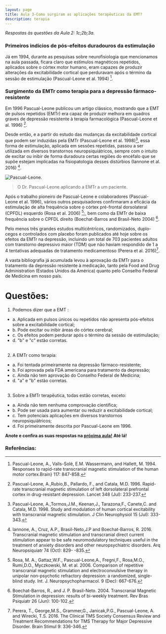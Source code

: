```yaml
---
layout: page
title: Aula 3-Como surgiram as aplicações terapêuticas da EMT?
description: terapia
---
```


*Respostas às questões da Aula 2: 1c;2b;3a.*


### Primeiros indícios de pós-efeitos duradouros da estimulação

Já em 1994, durante as pesquisas sobre neurofisiologia que mencionamos na aula passada, ficara claro que estímulos magnéticos repetidos, aplicados sobre o córtex motor humano, eram capazes de produzir alterações da excitabilidade cortical que perduravam após o término da sessão de estimulação (Pascual-Leone et al. 1994) [^1].

### Surgimento da EMTr como terapia para a depressão fármaco-resistente

Em 1996 Pascual-Leone publicou um artigo clássico, mostrando que a EMT de pulsos repetidos (EMTr) era capaz de produzir melhora em quadros graves de depressão resistente à terapia farmacológica (Pascual-Leone et al. 1996) [^2].

Desde então, e a partir do estudo das mudanças da excitabilidade cortical que podem ser induzidas pela EMTr (Pascual-Leone et al. 1998)[^10], essa forma de estimulação, aplicada em sessões repetidas, passou a ser utilizada em diversos transtornos neuropsiquiátricos, sempre com o intuito de excitar ou inibir de forma duradoura certas regiões do encéfalo que se supõe estejam implicadas na fisiopatologia desses distúrbios (Iannone et al. 2016) [^3].

![Pascual-Leone.](http://familiabrasil.org/imagens/pascual.jpg)
>O Dr. Pascual-Leone aplicando a EMTr a um paciente.

Após o trabalho pioneiro de Pascual-Leone e colaboradores (Pascual-Leone et al. 1996), vários outros pesquisadores confirmaram a eficácia da estimulação de alta frequência sobre o córtex pré-frontal dorsolateral (CPFDL) esquerdo (Rosa et al. 2006) [^4];, bem como da EMTr de baixa frequência sobre o CPFDL direito (Boechat-Barros and Brasil-Neto 2004) [^5].

Pelo menos três grandes estudos multicêntricos, randomizados, duplo-cegos e controlados com placebo foram publicados até hoje sobre os efeitos da EMTr na depressão, incluindo um total de 703 pacientes adultos com transtorno depressivo maior (TDM) que não haviam respondido de 1 a 4 tentativas adequadas de tratamento medicamentoso (Perera et al. 2016)[^9].

A vasta bibliografia já acumulada levou à aprovação da EMTr para o tratamento da depressão resistente à medicação, tanto pela Food and Drug Administration (Estados Unidos da América) quanto pelo Conselho Federal de Medicina em nosso país.

# Questões:

1. Podemos dizer que a EMT :
+ a. Aplicada em pulsos únicos ou repetidos não apresenta pós-efeitos sobre a excitabilidade cortical;
+ b. Pode excitar ou inibir áreas do córtex cerebral;
+ c. Os efeitos podem perdurar após o término da sessão de estimulação;
+ d. "b" e "c" estão corretas.<br><br>

2. A EMTr como terapia:
+ a. Foi tentada primeiramente na depressão fármaco-resistente;
+ b. Foi aprovada pela FDA americana para tratamento da depressão;
+ c. Ainda não tem aprovação do Conselho Federal de Medicina;
+ d. "a" e "b" estão corretas.<br><br>

3. Sobre a EMTr terapêutica, todas estão corretas, exceto:
+ a. Ainda não tem nenhuma comprovação científica;
+ b. Pode ser usada para aumentar ou reduzir a excitabilidade cortical;
+ c. Tem potenciais aplicações em diversos transtornos neuropsiquiátricos;
+ d. Foi primeiramente descrita por Pascual-Leone em 1996.

**Anote e confira as suas respostas na [próxima aula!](mecanismo.html)**
**Até lá!**


### Referências:

[^5]:Boechat-Barros, R., and J. P. Brasil-Neto. 2004. Transcranial Magnetic Stimulation in depression: results of bi-weekly treatment. Rev Bras Psiquiatr 26 (Jun): 100-102.

[^1]:Pascual-Leone, A., Valls-Solé, E.M. Wassermann, and Hallett, M. 1994. Responses to rapid-rate transcranial magnetic stimulation of the human motor cortex.Brain} 117: 847-858.

[^2]:Pascual-Leone, A.,Rubio,B., Pallardo, F., and Catala, M.D. 1996. Rapid-rate transcranial magnetic stimulation of left dorsolateral prefrontal cortex in drug-resistant depression. Lancet 348 (Jul): 233-237.

[^10]:Pascual-Leone, A.,Tormos,J.M.,  Keenan,J., Tarazona,F., Canete,C. and Catala, M.D. 1998. Study and modulation of human cortical excitability with transcranial magnetic stimulation. J Clin Neurophysiol 15 (Jul): 333-343.

[^4]:Rosa, M. A., Gattaz,W.F.,  Pascual-Leone,A.,   Fregni,F., Rosa,M.O., Rumi,D.O., Myczkowski, M. et al. 2006. Comparison of repetitive transcranial magnetic stimulation and electroconvulsive therapy in unipolar non-psychotic refractory depression: a randomized, single-blind study. Int. J. Neuropsychopharmacol. 9 (Dec): 667-676.

[^3]:Iannone, A., Cruz, A.P., Brasil-Neto,J.P and Boechat-Barros, R. 2016. Transcranial magnetic stimulation and transcranial direct current stimulation appear to be safe neuromodulatory techniques useful in the treatment of anxiety disorders and other neuropsychiatric disorders. Arq Neuropsiquiatr 74 (Oct): 829-
-835.

[^9]:Perera, T., George,M.S., Grammer,G., Janicak,P.G., Pascual-Leone, A. and Wirecki, T.S. 2016. The Clinical TMS Society Consensus Review and Treatment Recommendations for TMS Therapy for Major Depressive Disorder. Brain Stimul 9: 336-346.
